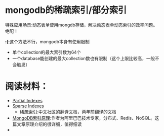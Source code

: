 # mongodb的稀疏索引/部分索引

特殊应用场景:动态表单使用mongdb存储，解决动态表单动态索引的效率问题。绝配！

**:(**:这个方法不行，mongodb本身有使用限制

- 单个collection的最大索引数为64个
- 一个database能创建的最大collection数也有限制（这个上限比较高，一般不会触发）

# 阅读材料：
- [Partial Indexes](https://docs.mongodb.com/manual/core/index-partial/)
- [Sparse Indexes](https://docs.mongodb.com/manual/core/index-sparse/)
  - [稀疏索引](http://www.mongoing.com/docs/core/index-sparse.html):中文社区的翻译文档，两年前翻译的文档
- [MongoDB索引原理](http://www.mongoing.com/archives/2797):作者为阿里巴巴技术专家，分布式、Redis、NoSQL。这篇文章原理介绍的很详细，值得细读
- 
